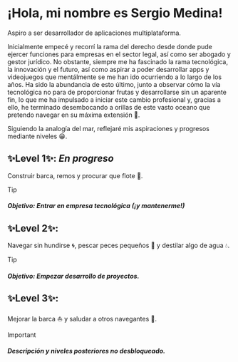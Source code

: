 # ¡Hola, mi nombre es Sergio Medina!

Aspiro a ser desarrollador de aplicaciones multiplataforma.

Inicialmente empecé y recorrí la rama del derecho desde donde pude ejercer funciones para empresas en el sector legal, así como ser abogado y gestor jurídico. No obstante, siempre me ha fascinado la rama tecnológica, la innovación y el futuro, así como aspirar a poder desarrollar apps y videojuegos que mentálmente se me han ido ocurriendo a lo largo de los años. Ha sido la abundancia de esto último, junto a observar cómo la vía tecnológica no para de proporcionar frutas y desarrollarse sin un aparente fin, lo que me ha impulsado a iniciar este cambio profesional y, gracias a ello, he terminado desembocando a orillas de este vasto oceano que pretendo navegar en su máxima extensión 🌊.

Siguiendo la analogía del mar, reflejaré mis aspiraciones y progresos mediante niveles 😁.

## ✨Level 1✨: _En progreso_
Construir barca, remos y procurar que flote 🚣. 
> [!TIP]
> ##### Objetivo: Entrar en empresa tecnológica (¡y mantenerme!) 

## ✨Level 2✨: 
Navegar sin hundirse 🌀, pescar peces pequeños 🎣 y destilar algo de agua 💧.
> [!TIP]
> ##### Objetivo: Empezar desarrollo de proyectos.

## ✨Level 3✨:
Mejorar la barca ⛵ y saludar a otros navegantes 🙋.

> [!IMPORTANT]
> ##### Descripción  y niveles posteriores no desbloqueado.

